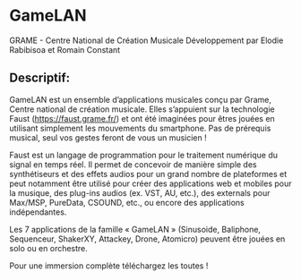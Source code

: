 # GameLAN

GRAME - Centre National de Création Musicale
Développement par Elodie Rabibisoa et Romain Constant

## Descriptif:

GameLAN est un ensemble d’applications musicales conçu par Grame, Centre national de création musicale. Elles s’appuient sur la technologie Faust (https://faust.grame.fr/) et ont été imaginées pour êtres jouées en utilisant simplement les mouvements du smartphone. Pas de prérequis musical, seul vos gestes feront de vous un musicien !

Faust est un langage de programmation pour le traitement numérique du signal en temps réel. Il permet de concevoir de manière simple des synthétiseurs et des effets audios pour un grand nombre de plateformes et peut notamment être utilisé pour créer des applications web et mobiles pour la musique, des plug-ins audios (ex. VST, AU, etc.), des externals pour Max/MSP, PureData, CSOUND, etc., ou encore des applications indépendantes. 

Les 7 applications de la famille « GameLAN » (Sinusoide, Baliphone, Sequenceur, ShakerXY, Attackey, Drone, Atomicro) peuvent être jouées en solo ou en orchestre.

Pour une immersion complète téléchargez les toutes !